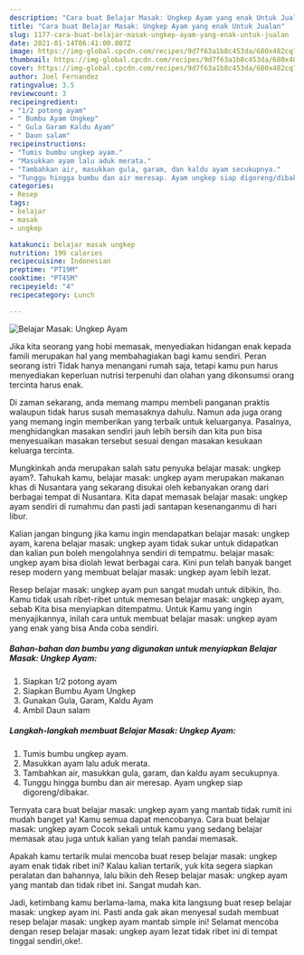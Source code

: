 ```yaml
---
description: "Cara buat Belajar Masak: Ungkep Ayam yang enak Untuk Jualan"
title: "Cara buat Belajar Masak: Ungkep Ayam yang enak Untuk Jualan"
slug: 1177-cara-buat-belajar-masak-ungkep-ayam-yang-enak-untuk-jualan
date: 2021-01-14T06:41:00.007Z
image: https://img-global.cpcdn.com/recipes/9d7f63a1b8c453da/680x482cq70/belajar-masak-ungkep-ayam-foto-resep-utama.jpg
thumbnail: https://img-global.cpcdn.com/recipes/9d7f63a1b8c453da/680x482cq70/belajar-masak-ungkep-ayam-foto-resep-utama.jpg
cover: https://img-global.cpcdn.com/recipes/9d7f63a1b8c453da/680x482cq70/belajar-masak-ungkep-ayam-foto-resep-utama.jpg
author: Joel Fernandez
ratingvalue: 3.5
reviewcount: 3
recipeingredient:
- "1/2 potong ayam"
- " Bumbu Ayam Ungkep"
- " Gula Garam Kaldu Ayam"
- " Daun salam"
recipeinstructions:
- "Tumis bumbu ungkep ayam."
- "Masukkan ayam lalu aduk merata."
- "Tambahkan air, masukkan gula, garam, dan kaldu ayam secukupnya."
- "Tunggu hingga bumbu dan air meresap. Ayam ungkep siap digoreng/dibakar."
categories:
- Resep
tags:
- belajar
- masak
- ungkep

katakunci: belajar masak ungkep 
nutrition: 199 calories
recipecuisine: Indonesian
preptime: "PT19M"
cooktime: "PT45M"
recipeyield: "4"
recipecategory: Lunch

---
```



![Belajar Masak: Ungkep Ayam](https://img-global.cpcdn.com/recipes/9d7f63a1b8c453da/680x482cq70/belajar-masak-ungkep-ayam-foto-resep-utama.jpg)

Jika kita seorang yang hobi memasak, menyediakan hidangan enak kepada famili merupakan hal yang membahagiakan bagi kamu sendiri. Peran seorang istri Tidak hanya menangani rumah saja, tetapi kamu pun harus menyediakan keperluan nutrisi terpenuhi dan olahan yang dikonsumsi orang tercinta harus enak.

Di zaman  sekarang, anda memang mampu membeli panganan praktis walaupun tidak harus susah memasaknya dahulu. Namun ada juga orang yang memang ingin memberikan yang terbaik untuk keluarganya. Pasalnya, menghidangkan masakan sendiri jauh lebih bersih dan kita pun bisa menyesuaikan masakan tersebut sesuai dengan masakan kesukaan keluarga tercinta. 



Mungkinkah anda merupakan salah satu penyuka belajar masak: ungkep ayam?. Tahukah kamu, belajar masak: ungkep ayam merupakan makanan khas di Nusantara yang sekarang disukai oleh kebanyakan orang dari berbagai tempat di Nusantara. Kita dapat memasak belajar masak: ungkep ayam sendiri di rumahmu dan pasti jadi santapan kesenanganmu di hari libur.

Kalian jangan bingung jika kamu ingin mendapatkan belajar masak: ungkep ayam, karena belajar masak: ungkep ayam tidak sukar untuk didapatkan dan kalian pun boleh mengolahnya sendiri di tempatmu. belajar masak: ungkep ayam bisa diolah lewat berbagai cara. Kini pun telah banyak banget resep modern yang membuat belajar masak: ungkep ayam lebih lezat.

Resep belajar masak: ungkep ayam pun sangat mudah untuk dibikin, lho. Kamu tidak usah ribet-ribet untuk memesan belajar masak: ungkep ayam, sebab Kita bisa menyiapkan ditempatmu. Untuk Kamu yang ingin menyajikannya, inilah cara untuk membuat belajar masak: ungkep ayam yang enak yang bisa Anda coba sendiri.

<!--inarticleads1-->

##### Bahan-bahan dan bumbu yang digunakan untuk menyiapkan Belajar Masak: Ungkep Ayam:

1. Siapkan 1/2 potong ayam
1. Siapkan  Bumbu Ayam Ungkep
1. Gunakan  Gula, Garam, Kaldu Ayam
1. Ambil  Daun salam




<!--inarticleads2-->

##### Langkah-langkah membuat Belajar Masak: Ungkep Ayam:

1. Tumis bumbu ungkep ayam.
1. Masukkan ayam lalu aduk merata.
1. Tambahkan air, masukkan gula, garam, dan kaldu ayam secukupnya.
1. Tunggu hingga bumbu dan air meresap. Ayam ungkep siap digoreng/dibakar.




Ternyata cara buat belajar masak: ungkep ayam yang mantab tidak rumit ini mudah banget ya! Kamu semua dapat mencobanya. Cara buat belajar masak: ungkep ayam Cocok sekali untuk kamu yang sedang belajar memasak atau juga untuk kalian yang telah pandai memasak.

Apakah kamu tertarik mulai mencoba buat resep belajar masak: ungkep ayam enak tidak ribet ini? Kalau kalian tertarik, yuk kita segera siapkan peralatan dan bahannya, lalu bikin deh Resep belajar masak: ungkep ayam yang mantab dan tidak ribet ini. Sangat mudah kan. 

Jadi, ketimbang kamu berlama-lama, maka kita langsung buat resep belajar masak: ungkep ayam ini. Pasti anda gak akan menyesal sudah membuat resep belajar masak: ungkep ayam mantab simple ini! Selamat mencoba dengan resep belajar masak: ungkep ayam lezat tidak ribet ini di tempat tinggal sendiri,oke!.

